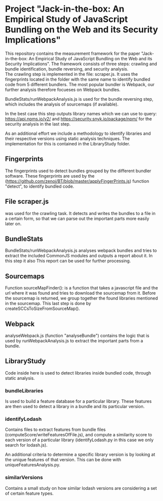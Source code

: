 # Project "Jack-in-the-box: An Empirical Study of JavaScript Bundling on the Web and its Security Implications"
This repository contains the measurement framework for the paper "Jack-in-the-box: An Empirical Study of JavaScript Bundling on the Web and its Security Implications". The framework consists of three steps: crawling and bundle identification, bundle reversing, and security analysis.  
The crawling step is implemented in the file: scraper.js. It uses the fingerprints located in the folder with the same name to identify bundled code from 5 different bundlers. The most popular bundler is Webpack, our further analysis therefore focueses on Webpack bundles.   

BundleStats/runWebpackAnalysis.js is used for the bundle reversing step, which includes the analysis of sourcemaps (if available).  

In the best case this step outputs library names which we can use to query: https://api.npms.io/v2/ and https://security.snyk.io/package/npm/ for the security analysis in the last step.  

As an additional effort we include a methodology to identify libraries and their respective versions using static analysis techniques. The implementation for this is contained in the LibraryStudy folder.


## Fingerprints
The fingerprints used to detect bundles grouped by the different bundler software.
These fingerprints are used by the (https://github.com/zenoj/BT/blob/master/applyFingerPrints.js) function "detect", to identify bundled code.


## File scraper.js
was used for the crawling task.
It detects and writes the bundles to a file in a certain form, so that we can parse out the important parts more easily later on.

## BundleStats
BundleStats/runWebpackAnalysis.js analyses webpack bundles and tries to extract the included CommonJS modules and outputs a report about it. In this step it also
This report can be used for further processing.

## Sourcemaps
Function sourceMapFinder(): is a function that takes a javascript file and the url 
where it was found and tries to download the sourcemap from it. 
Before the sourcemap is returned, we group together the found libraries mentioned in the sourcemap.
This last step is done by createSCCsToSizeFromSourceMap().

## Webpack
analyseWebpack.js (function "analyseBundle") contains the logic that is used by runWebpackAnalysis.js to extract the important parts from a bundle.

## LibraryStudy
Code inside here is used to detect libraries inside bundled code, through static analysis.

### bundleLibraries
Is used to build a feature database for a particular library. These features are then used to detect a library in a bundle and its particular version.

### identifyLodash
Contains files to extract features from bundle files (computeScore/writeFeaturesOfFile.js), and compute a similarity score to each version of a particular library (identifyLodash.py in this case we only search for lodash.js).

An additional criteria to determine a specific library version is by looking at the unique features of that version. This can be done with uniqueFeaturesAnalysis.py.

### similarVersions
Contains a small study on how similar lodash versions are considering a set of certain feature types.




